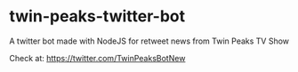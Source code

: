 # twin-peaks-twitter-bot
A twitter bot made with NodeJS for retweet news from Twin Peaks TV Show

Check at: https://twitter.com/TwinPeaksBotNew
